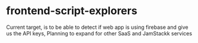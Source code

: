 # frontend-script-explorers
 Current target, is to be able to detect if web app is using firebase and give us the API keys, Planning to expand for other SaaS and JamStackk services

